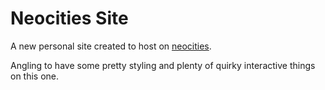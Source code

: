 # Neocities Site
<p>A new personal site created to host on <a href=https://www.nymphofthevales.neocities.org>neocities</a>.</p>
<p>Angling to have some pretty styling and plenty of quirky interactive things on this one.</p>
